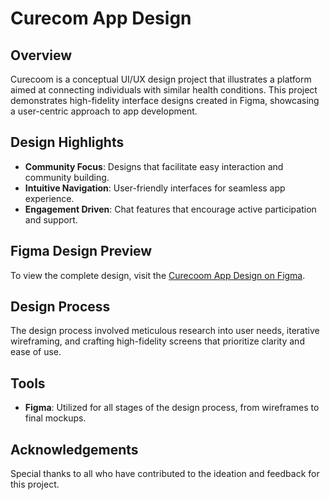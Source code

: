 # Curecom App Design

## Overview

Curecoom is a conceptual UI/UX design project that illustrates a platform aimed at connecting individuals with similar health conditions. This project demonstrates high-fidelity interface designs created in Figma, showcasing a user-centric approach to app development.

## Design Highlights

- **Community Focus**: Designs that facilitate easy interaction and community building.
- **Intuitive Navigation**: User-friendly interfaces for seamless app experience.
- **Engagement Driven**: Chat features that encourage active participation and support.

## Figma Design Preview

To view the complete design, visit the [Curecoom App Design on Figma](https://www.figma.com/file/ioUOVxRxNRw7Csf1si1izo/CureCom?type=design&node-id=0-1&mode=design).

## Design Process

The design process involved meticulous research into user needs, iterative wireframing, and crafting high-fidelity screens that prioritize clarity and ease of use.

## Tools

- **Figma**: Utilized for all stages of the design process, from wireframes to final mockups.

## Acknowledgements

Special thanks to all who have contributed to the ideation and feedback for this project.
